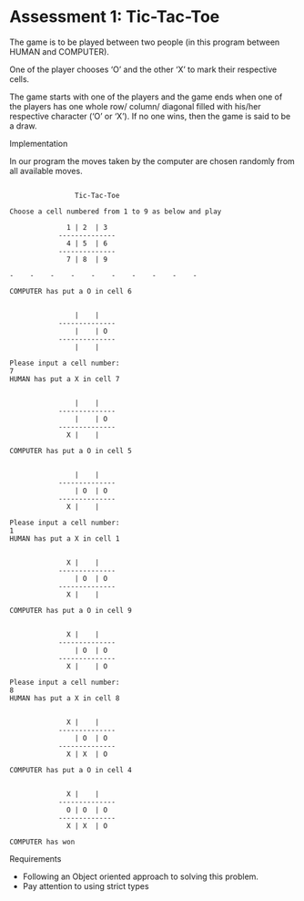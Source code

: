 # Assessment 1: Tic-Tac-Toe

The game is to be played between two people (in this program between HUMAN and COMPUTER).

One of the player chooses ‘O’ and the other ‘X’ to mark their respective cells.


The game starts with one of the players and the game ends when one of the players has one whole row/ column/ diagonal filled with his/her respective character (‘O’ or ‘X’).
If no one wins, then the game is said to be a draw.

Implementation


In our program the moves taken by the computer are chosen randomly from all available moves.

```

                Tic-Tac-Toe

Choose a cell numbered from 1 to 9 as below and play

              1 | 2  | 3  
            --------------
              4 | 5  | 6  
            --------------
              7 | 8  | 9  

-    -    -    -    -    -    -    -    -    -

COMPUTER has put a O in cell 6


                |    |    
            --------------
                |    | O  
            --------------
                |    |    

Please input a cell number:
7
HUMAN has put a X in cell 7


                |    |    
            --------------
                |    | O  
            --------------
              X |    |    

COMPUTER has put a O in cell 5


                |    |    
            --------------
                | O  | O  
            --------------
              X |    |    

Please input a cell number:
1
HUMAN has put a X in cell 1


              X |    |    
            --------------
                | O  | O  
            --------------
              X |    |    

COMPUTER has put a O in cell 9


              X |    |    
            --------------
                | O  | O  
            --------------
              X |    | O  

Please input a cell number:
8
HUMAN has put a X in cell 8


              X |    |    
            --------------
                | O  | O  
            --------------
              X | X  | O  

COMPUTER has put a O in cell 4


              X |    |    
            --------------
              O | O  | O  
            --------------
              X | X  | O  

COMPUTER has won

```


Requirements

- Following an Object oriented approach to solving this problem.
- Pay attention to using strict types

